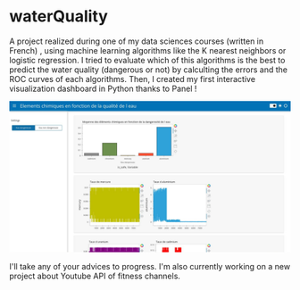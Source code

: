 # waterQuality
A project realized during one of my data sciences courses (written in French) , using machine learning algorithms like the K nearest neighbors or logistic regression.
I tried to evaluate which of this algorithms is the best to predict the water quality (dangerous or not) by calculting the errors and the ROC curves of each algorithms.
Then, I created my first interactive visualization dashboard in Python thanks to Panel ! 

![Screenshot](screenshot-63b2cd97.png)

I'll take any of your advices to progress.
I'm also currently working on a new project about Youtube API of fitness channels.
